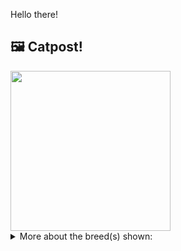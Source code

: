 Hello there!



## 🖼️ Catpost!

<sub>
    <img src="https://cdn2.thecatapi.com/images/B1ERTmgph.jpg" height="256">
</sub>


<details>
<summary>More about the breed(s) shown:</summary>

Breed: California Spangled

Description: Perhaps the only thing about the California spangled cat that isn’t wild-like is its personality. Known to be affectionate, gentle and sociable, this breed enjoys spending a great deal of time with its owners. They are very playful, often choosing to perch in high locations and show off their acrobatic skills.

Links:
<ul>
  <li>CFA None available</li>
  <li>Wikipedia https://en.wikipedia.org/wiki/California_Spangled</li>
</ul> 

</details>
